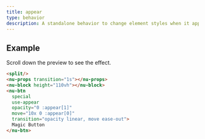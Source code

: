 ```yaml
---
title: appear
type: behavior
description: A standalone behavior to change element styles when it appears on the user screen. It adds the `appear` modifier to the element when the user scrolls to it.
---
```


## Example

Scroll down the preview to see the effect.

```html
<split/>
<nu-props transition="1s"></nu-props>
<nu-block height="110vh"></nu-block>
<nu-btn 
  special
  use-appear
  opacity="0 :appear[1]"
  move="10x 0 :appear[0]"
  transition="opacity linear, move ease-out">
  Magic Button
</nu-btn>
```
